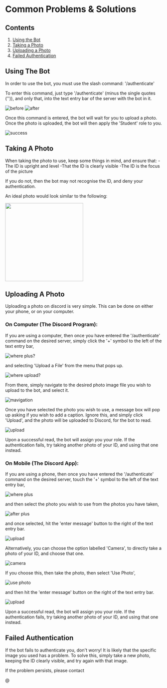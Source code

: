 # Common Problems & Solutions

## Contents

1. [Using the Bot](#using-the-bot)
2. [Taking a Photo](#taking-a-photo)
3. [Uploading a Photo](#uploading-a-photo)
4. [Failed Authentication](#failed-authentication)


## Using The Bot

In order to use the bot, you must use the slash command: '/authenticate'

To enter this command, just type '/authenticate' (minus the single quotes ('')), and only that, into the text entry bar of the server with the bot in it.

![before](https://user-images.githubusercontent.com/91220124/140406966-38640a4d-712d-436a-910c-2d68b8100f2c.png)
![after](https://user-images.githubusercontent.com/91220124/140406861-fe07b760-5a6b-4173-9711-83d44f6d23ce.png)

Once this command is entered, the bot will wait for you to upload a photo. Once the photo is uploaded, the bot will then apply the 'Student' role to you.

![success](https://user-images.githubusercontent.com/91220124/140407158-e8141090-6cdc-457b-ae36-c3110fd06df8.png)


## Taking A Photo

When taking the photo to use, keep some things in mind, and ensure that:
-The ID is upright and level
-That the ID is clearly visible
-The ID is the focus of the picture

If you do not, then the bot may not recognise the ID, and deny your authentication.

An ideal photo would look similar to the following:

<img src="https://user-images.githubusercontent.com/91220124/140407342-c8c41982-ae5a-4caa-bbe2-691cd7aeca89.png" width="250" height="250"/>

## Uploading A Photo

Uploading a photo on discord is very simple. This can be done on either your phone, or on your computer.

### On Computer (The Discord Program):

If you are using a computer, then once you have entered the '/authenticate' command on the desired server, simply click the '+' symbol to the left of the text entry bar,

![where plus?](https://user-images.githubusercontent.com/91220124/140408426-854dc3f6-d02b-4077-a14b-2229beb6a7f7.png)

and selecting 'Upload a File' from the menu that pops up.

![where upload?](https://user-images.githubusercontent.com/91220124/140408505-2977b223-443f-4110-80f5-03f795e9e2be.png)

From there, simply navigate to the desired photo image file you wish to upload to the bot, and select it. 

![mavigation](https://user-images.githubusercontent.com/91220124/140408735-6c5a26df-f42c-4a86-b40a-9088b2118050.png)

Once you have selected the photo you wish to use, a message box will pop up asking if you wish to add a caption. Ignore this, and simply click 'Upload', and the photo will be uploaded to Discord, for the bot to read.

![upload](https://user-images.githubusercontent.com/91220124/140408845-089f18ec-efd9-4d75-97eb-f3c1ab17bd33.png)

Upon a successful read, the bot will assign you your role. If the authentication fails, try taking another photo of your ID, and using that one instead.

### On Mobile (The Discord App):

If you are using a phone, then once you have entered the '/authenticate' command on the desired server, touch the '+' symbol to the left of the text entry bar, 

![where plus](https://user-images.githubusercontent.com/91220124/140409572-90ebb105-67f6-4a0f-9ce5-ac46e49633e1.png)

and then select the photo you wish to use from the photos you have taken, 

![after plus](https://user-images.githubusercontent.com/91220124/140409638-efe33cbe-d364-4ad4-bfb2-f26b92028075.png)

and once selected, hit the 'enter message' button to the right of the text entry bar.

![upload](https://user-images.githubusercontent.com/91220124/140409673-3f541d45-ba40-41c8-8677-fa85015e917d.png)

Alternatively, you can choose the option labelled 'Camera', to directly take a photo of your ID, and choose that one. 

![camera](https://user-images.githubusercontent.com/91220124/140410071-1669d2c3-4725-4c7a-bf33-7cb69724d7ea.png)

If you choose this, then take the photo, then select 'Use Photo', 

![use photo](https://user-images.githubusercontent.com/91220124/140410018-c53ee3d3-ffb6-4e5d-ad1a-fb40631e7dcb.png)

and then hit the 'enter message' button on the right of the text entry bar.

![upload](https://user-images.githubusercontent.com/91220124/140410144-a6eec233-88f8-45fe-82b2-0cc34891e305.png)

Upon a successful read, the bot will assign you your role. If the authentication fails, try taking another photo of your ID, and using that one instead.

## Failed Authentication

If the bot fails to authenticate you, don't worry! It is likely that the specific image you used has a problem. To solve this, simply take a new photo, keeping the ID clearly visible, and try again with that image.

If the problem persists, please contact

@

